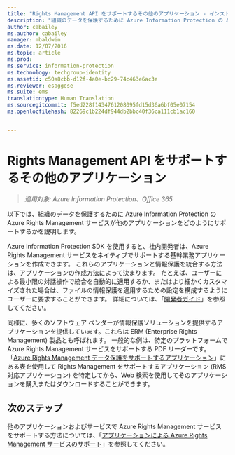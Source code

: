 ```yaml
---
title: "Rights Management API をサポートするその他のアプリケーション - インストールと構成 | Azure Information Protection"
description: "組織のデータを保護するために Azure Information Protection の Azure Rights Management サービスが他のアプリケーションをどのようにサポートするかを理解します。"
author: cabailey
ms.author: cabailey
manager: mbaldwin
ms.date: 12/07/2016
ms.topic: article
ms.prod: 
ms.service: information-protection
ms.technology: techgroup-identity
ms.assetid: c50a8cbb-d12f-4a0e-bc29-74c463e6ac3e
ms.reviewer: esaggese
ms.suite: ems
translationtype: Human Translation
ms.sourcegitcommit: f5ed228f1434761208095fd15d36a6bf05e07154
ms.openlocfilehash: 82269c1b224df944db2bbc40f36ca111cb1ac160


---
```


# <a name="other-applications-that-support-the-rights-management-apis"></a>Rights Management API をサポートするその他のアプリケーション

>*適用対象: Azure Information Protection、Office 365*

以下では、組織のデータを保護するために Azure Information Protection の Azure Rights Management サービスが他のアプリケーションをどのようにサポートするかを説明します。

Azure Information Protection SDK を使用すると、社内開発者は、Azure Rights Management サービスをネイティブでサポートする基幹業務アプリケーションを作成できます。 これらのアプリケーションと情報保護を統合する方法は、アプリケーションの作成方法によって決まります。 たとえば、ユーザーによる最小限の対話操作で統合を自動的に適用するか、またはより細かくカスタマイズされた場合は、ファイルの情報保護を適用するための設定を構成するようにユーザーに要求することができます。 詳細については、「[開発者ガイド](../develop/developers-guide.md)」を参照してください。

同様に、多くのソフトウェア ベンダーが情報保護ソリューションを提供するアプリケーションを提供しています。これらは ERM (Enterprise Rights Management) 製品とも呼ばれます。 一般的な例は、特定のプラットフォームで Azure Rights Management サービスをサポートする PDF リーダーです。 「[Azure Rights Management データ保護をサポートするアプリケーション](../get-started/requirements-applications.md)」にある表を使用して Rights Management をサポートするアプリケーション (RMS 対応アプリケーション) を特定してから、Web 検索を使用してそのアプリケーションを購入またはダウンロードすることができます。

## <a name="next-steps"></a>次のステップ

他のアプリケーションおよびサービスで Azure Rights Management サービスをサポートする方法については、「[アプリケーションによる Azure Rights Management サービスのサポート](applications-support.md)」を参照してください。


<!--HONumber=Dec16_HO1-->


